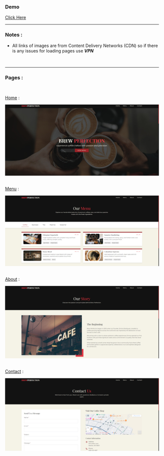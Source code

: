 ### Demo 
[Click Here](https://lastxfighter.github.io/coffeeShop/)

---
### Notes :
- All links of images are from Content Delivery Networks (CDN) so if there is any issues for loading pages use ***VPN***


<br>

---
### Pages : 

<br>

[Home](https://mahdi-babaei.github.io/coffeeShop.2/) :

![](pages/Home.jpg) 
<br> <br>

[Menu](https://mahdi-babaei.github.io/coffeeShop.2/menu.html) :

![](pages/Menu.jpg)
<br> <br>


[About](https://mahdi-babaei.github.io/coffeeShop.2/about.html) : 

![](pages/About.jpg)
<br> <br>


[Contact](https://mahdi-babaei.github.io/coffeeShop.2/contact.html) :

![](pages/Contact.jpg)



